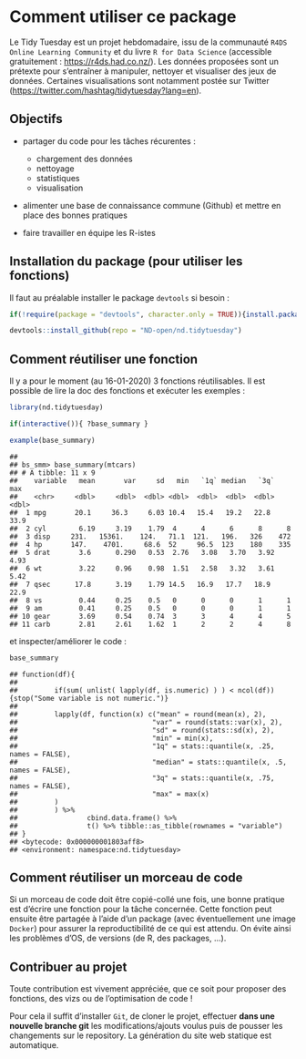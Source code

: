 Comment utiliser ce package
================

Le Tidy Tuesday est un projet hebdomadaire, issu de la communauté `R4DS
Online Learning Community` et du livre `R for Data Science` (accessible
gratuitement : <https://r4ds.had.co.nz/>). Les données proposées sont un
prétexte pour s’entraîner à manipuler, nettoyer et visualiser des jeux
de données. Certaines visualisations sont notamment postée sur Twitter
(<https://twitter.com/hashtag/tidytuesday?lang=en>).

## Objectifs

  - partager du code pour les tâches récurentes :
    
      - chargement des données
      - nettoyage
      - statistiques
      - visualisation

  - alimenter une base de connaissance commune (Github) et mettre en
    place des bonnes pratiques

  - faire travailler en équipe les R-istes

## Installation du package (pour utiliser les fonctions)

Il faut au préalable installer le package `devtools` si besoin :

``` r
if(!require(package = "devtools", character.only = TRUE)){install.packages(pkgs = "devtools", character.only = TRUE)}

devtools::install_github(repo = "ND-open/nd.tidytuesday")
```

## Comment réutiliser une fonction

Il y a pour le moment (au 16-01-2020) 3 fonctions réutilisables. Il est
possible de lire la doc des fonctions et exécuter les exemples :

``` r
library(nd.tidytuesday)

if(interactive()){ ?base_summary }

example(base_summary)
```

    ## 
    ## bs_smm> base_summary(mtcars)
    ## # A tibble: 11 x 9
    ##    variable   mean       var     sd   min   `1q` median   `3q`    max
    ##    <chr>     <dbl>     <dbl>  <dbl> <dbl>  <dbl>  <dbl>  <dbl>  <dbl>
    ##  1 mpg       20.1     36.3     6.03 10.4   15.4   19.2   22.8   33.9 
    ##  2 cyl        6.19     3.19    1.79  4      4      6      8      8   
    ##  3 disp     231.   15361.    124.   71.1  121.   196.   326    472   
    ##  4 hp       147.    4701.     68.6  52     96.5  123    180    335   
    ##  5 drat       3.6      0.290   0.53  2.76   3.08   3.70   3.92   4.93
    ##  6 wt         3.22     0.96    0.98  1.51   2.58   3.32   3.61   5.42
    ##  7 qsec      17.8      3.19    1.79 14.5   16.9   17.7   18.9   22.9 
    ##  8 vs         0.44     0.25    0.5   0      0      0      1      1   
    ##  9 am         0.41     0.25    0.5   0      0      0      1      1   
    ## 10 gear       3.69     0.54    0.74  3      3      4      4      5   
    ## 11 carb       2.81     2.61    1.62  1      2      2      4      8

et inspecter/améliorer le code :

``` r
base_summary
```

    ## function(df){
    ##         
    ##         if(sum( unlist( lapply(df, is.numeric) ) ) < ncol(df)){stop("Some variable is not numeric.")}
    ##         
    ##         lapply(df, function(x) c("mean" = round(mean(x), 2), 
    ##                                 "var" = round(stats::var(x), 2),
    ##                                 "sd" = round(stats::sd(x), 2),
    ##                                 "min" = min(x),
    ##                                 "1q" = stats::quantile(x, .25, names = FALSE),
    ##                                 "median" = stats::quantile(x, .5, names = FALSE),
    ##                                 "3q" = stats::quantile(x, .75, names = FALSE),
    ##                                 "max" = max(x)
    ##         )
    ##         ) %>% 
    ##                 cbind.data.frame() %>% 
    ##                 t() %>% tibble::as_tibble(rownames = "variable")
    ## }
    ## <bytecode: 0x000000001803aff8>
    ## <environment: namespace:nd.tidytuesday>

## Comment réutiliser un morceau de code

Si un morceau de code doit être copié-collé une fois, une bonne pratique
est d’écrire une fonction pour la tâche concernée. Cette fonction peut
ensuite être partagée à l’aide d’un package (avec éventuellement une
image `Docker`) pour assurer la reproductibilité de ce qui est attendu.
On évite ainsi les problèmes d’OS, de versions (de R, des packages, …).

## Contribuer au projet

Toute contribution est vivement appréciée, que ce soit pour proposer des
fonctions, des vizs ou de l’optimisation de code \!

Pour cela il suffit d’installer `Git`, de cloner le projet, effectuer
**dans une nouvelle branche git** les modifications/ajouts voulus puis
de pousser les changements sur le repository. La génération du site web
statique est automatique.
